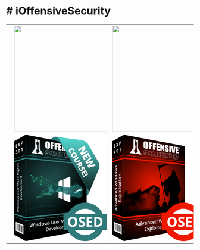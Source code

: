 # # iOffensiveSecurity

|  |  |  |
|:---:|:---:|:---:|
| <a href="https://github.com/ihsansencan/iOffensiveSecurity/tree/master/01_OSCP_PEN_200"> <img src="01_OSCP_PEN_200/oscp.png" width="250" height="286"></a> | <a href="https://github.com/ihsansencan/iOffensiveSecurity/tree/master/02_OSWP_PEN_210"> <img src="02_OSWP_PEN_210/oswe.png" width="250" height="286"></a> | <a href="https://github.com/ihsansencan/iOffensiveSecurity/tree/master/03_OSEP_PEN_300"> <img src="03_OSEP_PEN_300/oswe.png" width="250" height="286"></a> |
| <a href="https://github.com/ihsansencan/iOffensiveSecurity/tree/master/04_OSWE_WEB_300"> <img src="04_OSWE_WEB_300/oswe.png" width="250" height="286"></a> | <a href="https://github.com/ihsansencan/iOffensiveSecurity/tree/master/05_OSED_EXP_301"> <img src="05_OSED_EXP_301/osed.png" width="250" height="286"></a> | <a href="https://github.com/ihsansencan/iOffensiveSecurity/tree/master/06_OSEE_EXP_401"> <img src="06_OSEE_EXP_401/osee.png" width="250" height="286"></a> |
